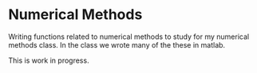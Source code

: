 # Numerical Methods

Writing functions related to numerical methods to study for my numerical methods class. In the class we wrote many of the these in matlab.

This is work in progress.
